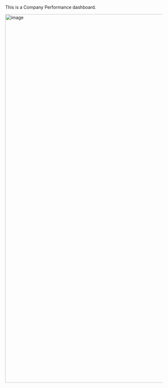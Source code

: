 This is a Company Performance dashboard.

<img width="1179" alt="image" src="https://github.com/user-attachments/assets/27d5c793-34ef-4c59-b6dc-5372e83fbbfd" />
